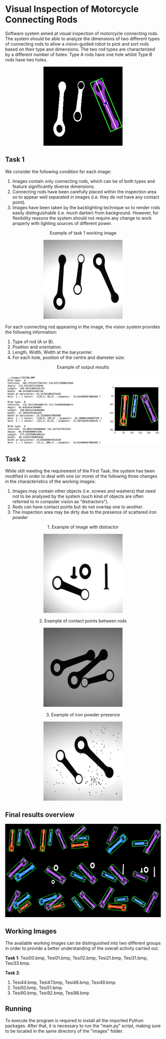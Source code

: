 # Visual Inspection of Motorcycle Connecting Rods
Software system aimed at visual inspection of motorcycle connecting rods. The system should be able to analyze the dimensions of two different types of connecting rods to allow a vision-guided robot to pick and sort rods based on their type and dimensions. The two rod types are characterized by a different number of holes: Type A rods have one hole whilst Type B rods have two holes. 

<p align="center">
  <img src="doc/outputs/outputs.gif">
</p>

## Task 1
We consider the following condition for each image:
1. Images contain only connecting rods, which can be of both types and feature significantly diverse dimensions.
2. Connecting rods have been carefully placed within the inspection area so to appear well separated in images (i.e. they do not have any contact point).
3. Images have been taken by the backlighting technique so to render rods easily distinguishable (i.e. much darker) from background. However, for flexibility reasons the system should not require any change to work properly with lighting sources of different power. 

<figcaption>  
    <p align="center">
      Example of task 1 working image
    </p>
</figcaption> 
<p align="center">
  <img src="images/TESI00.BMP">
</p>

For each connecting rod appearing in the image, the vision system provides the following information:
1. Type of rod (A or B).
2. Position and orientation.
3. Length, Width, Width at the barycenter.
4. For each hole, position of the centre and diameter size.

<figcaption>  
    <p align="center">
      Example of output results
    </p>
</figcaption> 
<p align="center">
  <img src="doc/outputs/output_example.png">
</p>

## Task 2
While still meeting the requirement of the First Task, the system has been modified in order to deal with one (or more) of the following three changes in the characteristics of the working images:
1. Images may contain other objects (i.e. screws and washers) that need not to be analysed by the system (such kind of objects are often referred to in computer vision as “distractors”).
2. Rods can have contact points but do not overlap one to another.
3. The inspection area may be dirty due to the presence of scattered iron powder

<figcaption>  
    <p align="center">
      1. Example of image with distractor
    </p>
</figcaption> 
<p align="center">
  <img src="images/TESI49.BMP">
</p>

<figcaption>  
    <p align="center">
      2. Example of contact points between rods
    </p>
</figcaption> 
<p align="center">
  <img src="images/TESI51.BMP">
</p>

<figcaption>  
    <p align="center">
      3. Example of iron powder presence
    </p>
</figcaption> 
<p align="center">
  <img src="images/TESI90.BMP">
</p>

## Final results overview

<p align="center">
  <img src="doc/outputs/final_outputs.jpg">
</p>

## Working Images
The available working images can be distinguished into two different groups in order to provide a better understanding of the overall activity carried out.

**Task 1**: Tesi00.bmp, Tesi01.bmp, Tesi12.bmp, Tesi21.bmp, Tesi31.bmp, Tesi33.bmp. 

**Task 2**:
1. Tesi44.bmp, Tesi47.bmp, Tesi48.bmp, Tesi49.bmp.
2. Tesi50.bmp, Tesi51.bmp.
3. Tesi90.bmp, Tesi92.bmp, Tesi98.bmp

## Running
To execute the program is required to install all the imported Python packages. After that, it is necessary to run the "main.py" script, making sure to be located in the same directory of the "images" folder.
